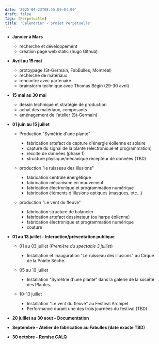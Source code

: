 ```yaml
---
date: '2025-04-23T08:55:09-04:00'
draft: false
Tags: [Perpetuelle]
title: 'Calendrier - projet Perpétuelle'
---
```

 
- **Janvier à Mars**
    - recherche et développement
    - création page web static (hugo Github)  

- **Avril au 15 mai**  
    - protoypage (St-Germain, FabBulles, Montréal)
    - recherche de matériaux
    - rencontre avec partenaire 
    - brainstorm technique avec Thomas Bégin (29-30 avril) 

- **15 mai au 30 mai**
    - dessin technique et stratégie de production
    - achat des matériaux, composants
    - aménagement de l'atelier (St-Germain)

- **01 juin au 15 juillet**
    - Production "Symétrie d'une plante"
        - fabrication artefact de capture d'énergie éolienne et solaire
        - capture du signal de la plante (électronique et programmation)
        - récolte de données (phase 1)
        - structure physique/mécanique récepteur de données (TBD) 

    - production "le ruisseau des illusions"
        - fabrication centrale énergétique
        - fabrication mécanisme en mouvement
        - fabrication électronique et programmation numérique
        - fabrication éléments d'illusions optiques (masques, etc...)

    - production "Le vent du fleuve" 
        - fabrication structure de balancier
        - fabrication artefact dessinateur (ou harpe éolienne)
        - fabrication électronique et programmation numérique
        - couture

- **01 au 13 juillet - Interaction/présentation publique** 
    - 01 au 03 juillet (*Première du spectacle 3 juillet*)
        - Installation et inauguration "Le ruisseau des illusions" au Cirque de la Pointe Sèche.  

    - 05 au 10 juillet
        - Installation "Symétrie d'une plante" dans la galerie de la société des Plantes.

    - 10-13 juillet 
        - Installation "Le vent du fleuve" au Festival Archipel
        - Performance durant une des trois journées du festival (TBD)


- **20 juillet au 30 aout - Documentation**  

- **Septembre - Atelier de fabrication au Fabulles (date exacte TBD)**

- **30 octobre - Remise CALQ**
